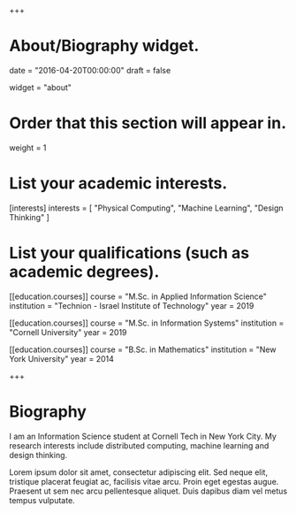 +++
# About/Biography widget.

date = "2016-04-20T00:00:00"
draft = false

widget = "about"

# Order that this section will appear in.
weight = 1

# List your academic interests.
[interests]
  interests = [
    "Physical Computing",
    "Machine Learning",
    "Design Thinking"
  ]

# List your qualifications (such as academic degrees).
[[education.courses]]
  course = "M.Sc. in Applied Information Science"
  institution = "Technion - Israel Institute of Technology"
  year = 2019

[[education.courses]]
  course = "M.Sc. in Information Systems"
  institution = "Cornell University"
  year = 2019

[[education.courses]]
  course = "B.Sc. in Mathematics"
  institution = "New York University"
  year = 2014
 
+++

# Biography

I am an Information Science student at Cornell Tech in New York City. My research interests include distributed computing, machine learning and design thinking.

Lorem ipsum dolor sit amet, consectetur adipiscing elit. Sed neque elit, tristique placerat feugiat ac, facilisis vitae arcu. Proin eget egestas augue. Praesent ut sem nec arcu pellentesque aliquet. Duis dapibus diam vel metus tempus vulputate. 
